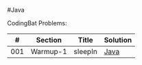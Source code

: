 #Java

CodingBat Problems:


|#|  Section | Title | Solution |
|----|---------------|----------------|--------------------|
| 001 | Warmup-1 | sleepIn | [Java](Java/001-Warmup-1/sleepIn.java)